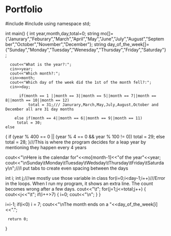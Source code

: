 # Portfolio

#include <iostream>
#include <string>
using namespace std;


int main()
{
   int year,month,day,total=0;
   string mo[]= {"Janurary","Feburary","March","April","May","June","July","August","September","October","November","December"};
   string day_of_the_week[]={"Sunday","Monday","Tuesday","Wenesday","Thursday","Friday","Saturday"};

      cout<<"What is the year?:";
      cin>>year;
      cout<<"Which month?:";
      cin>>month;
      cout<<"Which day of the week did the 1st of the month fell?:";
      cin>>day;

          if(month == 1 ||month == 3||month == 5||month == 7||month == 8||month == 10||month == 12)
              total = 31;/// Janurary,March,May,July,August,October and December all are 31 day months

        else if(month == 4||month == 6||month == 9||month == 11)
         total = 30;
    else
{
if (year % 400 == 0 || (year % 4 == 0 && year % 100 != 0))
total = 29;
else
total = 28;
}///This is where the program decides for a leap year by mentioning they happen every 4 years

cout<<"\nHere is the calendar for"<<mo[month-1]<<"of the year"<<year;
   cout<<"\nSunday\tMonday\tTuesday\tWedsday\tThursday\tFriday\tSaturday\n";///I put tabs to create even spacing between the days

   int i;
   int j;///we mostly use those variable in class
for(i=0;i<day-1;i++)///Error in the loops. When I run my program, it shows an extra line. The count becomes wrong after a few days.
    cout<<"\t";
for(j=1;j<=total;j++)
{
    cout<<j<<"\t";
if(i++>7)
{
    i=0;
    cout<<"\n";
}
}

i=i-1;
if(i<0)
i = 7;
cout<<"\nThe month ends on a "<<day_of_the_week[i]<<".";

     return 0;



}
